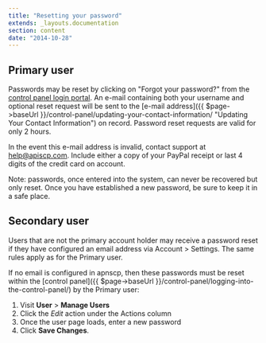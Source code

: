 ```yaml
---
title: "Resetting your password"
extends: _layouts.documentation
section: content
date: "2014-10-28"
---
```


## Primary user

Passwords may be reset by clicking on "Forgot your password?" from the [control panel login portal](https://cp.apiscp.com/apps/login). An e-mail containing both your username and optional reset request will be sent to the [e-mail address]({{ $page->baseUrl }}/control-panel/updating-your-contact-information/ "Updating Your Contact Information") on record. Password reset requests are valid for only 2 hours.

In the event this e-mail address is invalid, contact support at help@apiscp.com. Include either a copy of your PayPal receipt or last 4 digits of the credit card on account.

Note: passwords, once entered into the system, can never be recovered but only reset. Once you have established a new password, be sure to keep it in a safe place.

## Secondary user

Users that are not the primary account holder may receive a password reset if they have configured an email address via Account > Settings. The same rules apply as for the Primary user.

If no email is configured in apnscp, then these passwords must be reset within the [control panel]({{ $page->baseUrl }}/control-panel/logging-into-the-control-panel/) by the Primary user:

1. Visit **User** > **Manage Users**
2. Click the _Edit_ action under the Actions column
3. Once the user page loads, enter a new password
4. Click **Save Changes**.
